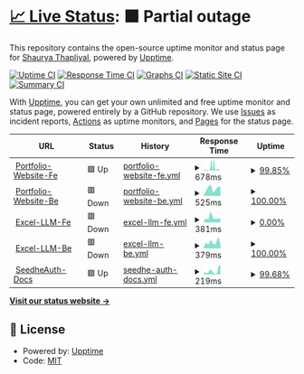 # [📈 Live Status](https://larrikin-coder.github.io/upptime): <!--live status--> **🟧 Partial outage**

This repository contains the open-source uptime monitor and status page for [Shaurya Thapliyal](https://larrikin-coder.github.io/upptime), powered by [Upptime](https://github.com/upptime/upptime).

[![Uptime CI](https://github.com/larrikin-coder/upptime/workflows/Uptime%20CI/badge.svg)](https://github.com/larrikin-coder/upptime/actions?query=workflow%3A%22Uptime+CI%22)
[![Response Time CI](https://github.com/larrikin-coder/upptime/workflows/Response%20Time%20CI/badge.svg)](https://github.com/larrikin-coder/upptime/actions?query=workflow%3A%22Response+Time+CI%22)
[![Graphs CI](https://github.com/larrikin-coder/upptime/workflows/Graphs%20CI/badge.svg)](https://github.com/larrikin-coder/upptime/actions?query=workflow%3A%22Graphs+CI%22)
[![Static Site CI](https://github.com/larrikin-coder/upptime/workflows/Static%20Site%20CI/badge.svg)](https://github.com/larrikin-coder/upptime/actions?query=workflow%3A%22Static+Site+CI%22)
[![Summary CI](https://github.com/larrikin-coder/upptime/workflows/Summary%20CI/badge.svg)](https://github.com/larrikin-coder/upptime/actions?query=workflow%3A%22Summary+CI%22)

With [Upptime](https://upptime.js.org), you can get your own unlimited and free uptime monitor and status page, powered entirely by a GitHub repository. We use [Issues](https://github.com/larrikin-coder/upptime/issues) as incident reports, [Actions](https://github.com/larrikin-coder/upptime/actions) as uptime monitors, and [Pages](https://larrikin-coder.github.io/upptime) for the status page.

<!--start: status pages-->
<!-- This summary is generated by Upptime (https://github.com/upptime/upptime) -->
<!-- Do not edit this manually, your changes will be overwritten -->
<!-- prettier-ignore -->
| URL | Status | History | Response Time | Uptime |
| --- | ------ | ------- | ------------- | ------ |
| <img alt="" src="https://icons.duckduckgo.com/ip3/portfolio-website-rho-sand.vercel.app.ico" height="13"> [Portfolio-Website-Fe](https://portfolio-website-rho-sand.vercel.app) | 🟩 Up | [portfolio-website-fe.yml](https://github.com/larrikin-coder/upptime/commits/HEAD/history/portfolio-website-fe.yml) | <details><summary><img alt="Response time graph" src="./graphs/portfolio-website-fe/response-time-week.png" height="20"> 678ms</summary><br><a href="https://larrikin-coder.github.io/upptime/history/portfolio-website-fe"><img alt="Response time 198" src="https://img.shields.io/endpoint?url=https%3A%2F%2Fraw.githubusercontent.com%2Flarrikin-coder%2Fupptime%2FHEAD%2Fapi%2Fportfolio-website-fe%2Fresponse-time.json"></a><br><a href="https://larrikin-coder.github.io/upptime/history/portfolio-website-fe"><img alt="24-hour response time 122" src="https://img.shields.io/endpoint?url=https%3A%2F%2Fraw.githubusercontent.com%2Flarrikin-coder%2Fupptime%2FHEAD%2Fapi%2Fportfolio-website-fe%2Fresponse-time-day.json"></a><br><a href="https://larrikin-coder.github.io/upptime/history/portfolio-website-fe"><img alt="7-day response time 678" src="https://img.shields.io/endpoint?url=https%3A%2F%2Fraw.githubusercontent.com%2Flarrikin-coder%2Fupptime%2FHEAD%2Fapi%2Fportfolio-website-fe%2Fresponse-time-week.json"></a><br><a href="https://larrikin-coder.github.io/upptime/history/portfolio-website-fe"><img alt="30-day response time 306" src="https://img.shields.io/endpoint?url=https%3A%2F%2Fraw.githubusercontent.com%2Flarrikin-coder%2Fupptime%2FHEAD%2Fapi%2Fportfolio-website-fe%2Fresponse-time-month.json"></a><br><a href="https://larrikin-coder.github.io/upptime/history/portfolio-website-fe"><img alt="1-year response time 198" src="https://img.shields.io/endpoint?url=https%3A%2F%2Fraw.githubusercontent.com%2Flarrikin-coder%2Fupptime%2FHEAD%2Fapi%2Fportfolio-website-fe%2Fresponse-time-year.json"></a></details> | <details><summary><a href="https://larrikin-coder.github.io/upptime/history/portfolio-website-fe">99.85%</a></summary><a href="https://larrikin-coder.github.io/upptime/history/portfolio-website-fe"><img alt="All-time uptime 99.89%" src="https://img.shields.io/endpoint?url=https%3A%2F%2Fraw.githubusercontent.com%2Flarrikin-coder%2Fupptime%2FHEAD%2Fapi%2Fportfolio-website-fe%2Fuptime.json"></a><br><a href="https://larrikin-coder.github.io/upptime/history/portfolio-website-fe"><img alt="24-hour uptime 100.00%" src="https://img.shields.io/endpoint?url=https%3A%2F%2Fraw.githubusercontent.com%2Flarrikin-coder%2Fupptime%2FHEAD%2Fapi%2Fportfolio-website-fe%2Fuptime-day.json"></a><br><a href="https://larrikin-coder.github.io/upptime/history/portfolio-website-fe"><img alt="7-day uptime 99.85%" src="https://img.shields.io/endpoint?url=https%3A%2F%2Fraw.githubusercontent.com%2Flarrikin-coder%2Fupptime%2FHEAD%2Fapi%2Fportfolio-website-fe%2Fuptime-week.json"></a><br><a href="https://larrikin-coder.github.io/upptime/history/portfolio-website-fe"><img alt="30-day uptime 99.97%" src="https://img.shields.io/endpoint?url=https%3A%2F%2Fraw.githubusercontent.com%2Flarrikin-coder%2Fupptime%2FHEAD%2Fapi%2Fportfolio-website-fe%2Fuptime-month.json"></a><br><a href="https://larrikin-coder.github.io/upptime/history/portfolio-website-fe"><img alt="1-year uptime 99.89%" src="https://img.shields.io/endpoint?url=https%3A%2F%2Fraw.githubusercontent.com%2Flarrikin-coder%2Fupptime%2FHEAD%2Fapi%2Fportfolio-website-fe%2Fuptime-year.json"></a></details>
| <img alt="" src="https://icons.duckduckgo.com/ip3/portfolio-website-tdvz.onrender.com.ico" height="13"> [Portfolio-Website-Be](https://portfolio-website-tdvz.onrender.com) | 🟥 Down | [portfolio-website-be.yml](https://github.com/larrikin-coder/upptime/commits/HEAD/history/portfolio-website-be.yml) | <details><summary><img alt="Response time graph" src="./graphs/portfolio-website-be/response-time-week.png" height="20"> 525ms</summary><br><a href="https://larrikin-coder.github.io/upptime/history/portfolio-website-be"><img alt="Response time 456" src="https://img.shields.io/endpoint?url=https%3A%2F%2Fraw.githubusercontent.com%2Flarrikin-coder%2Fupptime%2FHEAD%2Fapi%2Fportfolio-website-be%2Fresponse-time.json"></a><br><a href="https://larrikin-coder.github.io/upptime/history/portfolio-website-be"><img alt="24-hour response time 314" src="https://img.shields.io/endpoint?url=https%3A%2F%2Fraw.githubusercontent.com%2Flarrikin-coder%2Fupptime%2FHEAD%2Fapi%2Fportfolio-website-be%2Fresponse-time-day.json"></a><br><a href="https://larrikin-coder.github.io/upptime/history/portfolio-website-be"><img alt="7-day response time 525" src="https://img.shields.io/endpoint?url=https%3A%2F%2Fraw.githubusercontent.com%2Flarrikin-coder%2Fupptime%2FHEAD%2Fapi%2Fportfolio-website-be%2Fresponse-time-week.json"></a><br><a href="https://larrikin-coder.github.io/upptime/history/portfolio-website-be"><img alt="30-day response time 463" src="https://img.shields.io/endpoint?url=https%3A%2F%2Fraw.githubusercontent.com%2Flarrikin-coder%2Fupptime%2FHEAD%2Fapi%2Fportfolio-website-be%2Fresponse-time-month.json"></a><br><a href="https://larrikin-coder.github.io/upptime/history/portfolio-website-be"><img alt="1-year response time 456" src="https://img.shields.io/endpoint?url=https%3A%2F%2Fraw.githubusercontent.com%2Flarrikin-coder%2Fupptime%2FHEAD%2Fapi%2Fportfolio-website-be%2Fresponse-time-year.json"></a></details> | <details><summary><a href="https://larrikin-coder.github.io/upptime/history/portfolio-website-be">100.00%</a></summary><a href="https://larrikin-coder.github.io/upptime/history/portfolio-website-be"><img alt="All-time uptime 96.21%" src="https://img.shields.io/endpoint?url=https%3A%2F%2Fraw.githubusercontent.com%2Flarrikin-coder%2Fupptime%2FHEAD%2Fapi%2Fportfolio-website-be%2Fuptime.json"></a><br><a href="https://larrikin-coder.github.io/upptime/history/portfolio-website-be"><img alt="24-hour uptime 100.00%" src="https://img.shields.io/endpoint?url=https%3A%2F%2Fraw.githubusercontent.com%2Flarrikin-coder%2Fupptime%2FHEAD%2Fapi%2Fportfolio-website-be%2Fuptime-day.json"></a><br><a href="https://larrikin-coder.github.io/upptime/history/portfolio-website-be"><img alt="7-day uptime 100.00%" src="https://img.shields.io/endpoint?url=https%3A%2F%2Fraw.githubusercontent.com%2Flarrikin-coder%2Fupptime%2FHEAD%2Fapi%2Fportfolio-website-be%2Fuptime-week.json"></a><br><a href="https://larrikin-coder.github.io/upptime/history/portfolio-website-be"><img alt="30-day uptime 100.00%" src="https://img.shields.io/endpoint?url=https%3A%2F%2Fraw.githubusercontent.com%2Flarrikin-coder%2Fupptime%2FHEAD%2Fapi%2Fportfolio-website-be%2Fuptime-month.json"></a><br><a href="https://larrikin-coder.github.io/upptime/history/portfolio-website-be"><img alt="1-year uptime 96.21%" src="https://img.shields.io/endpoint?url=https%3A%2F%2Fraw.githubusercontent.com%2Flarrikin-coder%2Fupptime%2FHEAD%2Fapi%2Fportfolio-website-be%2Fuptime-year.json"></a></details>
| <img alt="" src="https://icons.duckduckgo.com/ip3/excel-mcp-b7mo.onrender.com.ico" height="13"> [Excel-LLM-Fe](https://excel-mcp-b7mo.onrender.com) | 🟥 Down | [excel-llm-fe.yml](https://github.com/larrikin-coder/upptime/commits/HEAD/history/excel-llm-fe.yml) | <details><summary><img alt="Response time graph" src="./graphs/excel-llm-fe/response-time-week.png" height="20"> 381ms</summary><br><a href="https://larrikin-coder.github.io/upptime/history/excel-llm-fe"><img alt="Response time 1606" src="https://img.shields.io/endpoint?url=https%3A%2F%2Fraw.githubusercontent.com%2Flarrikin-coder%2Fupptime%2FHEAD%2Fapi%2Fexcel-llm-fe%2Fresponse-time.json"></a><br><a href="https://larrikin-coder.github.io/upptime/history/excel-llm-fe"><img alt="24-hour response time 306" src="https://img.shields.io/endpoint?url=https%3A%2F%2Fraw.githubusercontent.com%2Flarrikin-coder%2Fupptime%2FHEAD%2Fapi%2Fexcel-llm-fe%2Fresponse-time-day.json"></a><br><a href="https://larrikin-coder.github.io/upptime/history/excel-llm-fe"><img alt="7-day response time 381" src="https://img.shields.io/endpoint?url=https%3A%2F%2Fraw.githubusercontent.com%2Flarrikin-coder%2Fupptime%2FHEAD%2Fapi%2Fexcel-llm-fe%2Fresponse-time-week.json"></a><br><a href="https://larrikin-coder.github.io/upptime/history/excel-llm-fe"><img alt="30-day response time 1097" src="https://img.shields.io/endpoint?url=https%3A%2F%2Fraw.githubusercontent.com%2Flarrikin-coder%2Fupptime%2FHEAD%2Fapi%2Fexcel-llm-fe%2Fresponse-time-month.json"></a><br><a href="https://larrikin-coder.github.io/upptime/history/excel-llm-fe"><img alt="1-year response time 1606" src="https://img.shields.io/endpoint?url=https%3A%2F%2Fraw.githubusercontent.com%2Flarrikin-coder%2Fupptime%2FHEAD%2Fapi%2Fexcel-llm-fe%2Fresponse-time-year.json"></a></details> | <details><summary><a href="https://larrikin-coder.github.io/upptime/history/excel-llm-fe">0.00%</a></summary><a href="https://larrikin-coder.github.io/upptime/history/excel-llm-fe"><img alt="All-time uptime 67.10%" src="https://img.shields.io/endpoint?url=https%3A%2F%2Fraw.githubusercontent.com%2Flarrikin-coder%2Fupptime%2FHEAD%2Fapi%2Fexcel-llm-fe%2Fuptime.json"></a><br><a href="https://larrikin-coder.github.io/upptime/history/excel-llm-fe"><img alt="24-hour uptime 0.00%" src="https://img.shields.io/endpoint?url=https%3A%2F%2Fraw.githubusercontent.com%2Flarrikin-coder%2Fupptime%2FHEAD%2Fapi%2Fexcel-llm-fe%2Fuptime-day.json"></a><br><a href="https://larrikin-coder.github.io/upptime/history/excel-llm-fe"><img alt="7-day uptime 0.00%" src="https://img.shields.io/endpoint?url=https%3A%2F%2Fraw.githubusercontent.com%2Flarrikin-coder%2Fupptime%2FHEAD%2Fapi%2Fexcel-llm-fe%2Fuptime-week.json"></a><br><a href="https://larrikin-coder.github.io/upptime/history/excel-llm-fe"><img alt="30-day uptime 60.84%" src="https://img.shields.io/endpoint?url=https%3A%2F%2Fraw.githubusercontent.com%2Flarrikin-coder%2Fupptime%2FHEAD%2Fapi%2Fexcel-llm-fe%2Fuptime-month.json"></a><br><a href="https://larrikin-coder.github.io/upptime/history/excel-llm-fe"><img alt="1-year uptime 67.10%" src="https://img.shields.io/endpoint?url=https%3A%2F%2Fraw.githubusercontent.com%2Flarrikin-coder%2Fupptime%2FHEAD%2Fapi%2Fexcel-llm-fe%2Fuptime-year.json"></a></details>
| <img alt="" src="https://icons.duckduckgo.com/ip3/excel-mcp-server-34g5.onrender.com.ico" height="13"> [Excel-LLM-Be](https://excel-mcp-server-34g5.onrender.com) | 🟥 Down | [excel-llm-be.yml](https://github.com/larrikin-coder/upptime/commits/HEAD/history/excel-llm-be.yml) | <details><summary><img alt="Response time graph" src="./graphs/excel-llm-be/response-time-week.png" height="20"> 379ms</summary><br><a href="https://larrikin-coder.github.io/upptime/history/excel-llm-be"><img alt="Response time 390" src="https://img.shields.io/endpoint?url=https%3A%2F%2Fraw.githubusercontent.com%2Flarrikin-coder%2Fupptime%2FHEAD%2Fapi%2Fexcel-llm-be%2Fresponse-time.json"></a><br><a href="https://larrikin-coder.github.io/upptime/history/excel-llm-be"><img alt="24-hour response time 407" src="https://img.shields.io/endpoint?url=https%3A%2F%2Fraw.githubusercontent.com%2Flarrikin-coder%2Fupptime%2FHEAD%2Fapi%2Fexcel-llm-be%2Fresponse-time-day.json"></a><br><a href="https://larrikin-coder.github.io/upptime/history/excel-llm-be"><img alt="7-day response time 379" src="https://img.shields.io/endpoint?url=https%3A%2F%2Fraw.githubusercontent.com%2Flarrikin-coder%2Fupptime%2FHEAD%2Fapi%2Fexcel-llm-be%2Fresponse-time-week.json"></a><br><a href="https://larrikin-coder.github.io/upptime/history/excel-llm-be"><img alt="30-day response time 372" src="https://img.shields.io/endpoint?url=https%3A%2F%2Fraw.githubusercontent.com%2Flarrikin-coder%2Fupptime%2FHEAD%2Fapi%2Fexcel-llm-be%2Fresponse-time-month.json"></a><br><a href="https://larrikin-coder.github.io/upptime/history/excel-llm-be"><img alt="1-year response time 390" src="https://img.shields.io/endpoint?url=https%3A%2F%2Fraw.githubusercontent.com%2Flarrikin-coder%2Fupptime%2FHEAD%2Fapi%2Fexcel-llm-be%2Fresponse-time-year.json"></a></details> | <details><summary><a href="https://larrikin-coder.github.io/upptime/history/excel-llm-be">100.00%</a></summary><a href="https://larrikin-coder.github.io/upptime/history/excel-llm-be"><img alt="All-time uptime 80.99%" src="https://img.shields.io/endpoint?url=https%3A%2F%2Fraw.githubusercontent.com%2Flarrikin-coder%2Fupptime%2FHEAD%2Fapi%2Fexcel-llm-be%2Fuptime.json"></a><br><a href="https://larrikin-coder.github.io/upptime/history/excel-llm-be"><img alt="24-hour uptime 100.00%" src="https://img.shields.io/endpoint?url=https%3A%2F%2Fraw.githubusercontent.com%2Flarrikin-coder%2Fupptime%2FHEAD%2Fapi%2Fexcel-llm-be%2Fuptime-day.json"></a><br><a href="https://larrikin-coder.github.io/upptime/history/excel-llm-be"><img alt="7-day uptime 100.00%" src="https://img.shields.io/endpoint?url=https%3A%2F%2Fraw.githubusercontent.com%2Flarrikin-coder%2Fupptime%2FHEAD%2Fapi%2Fexcel-llm-be%2Fuptime-week.json"></a><br><a href="https://larrikin-coder.github.io/upptime/history/excel-llm-be"><img alt="30-day uptime 100.00%" src="https://img.shields.io/endpoint?url=https%3A%2F%2Fraw.githubusercontent.com%2Flarrikin-coder%2Fupptime%2FHEAD%2Fapi%2Fexcel-llm-be%2Fuptime-month.json"></a><br><a href="https://larrikin-coder.github.io/upptime/history/excel-llm-be"><img alt="1-year uptime 80.99%" src="https://img.shields.io/endpoint?url=https%3A%2F%2Fraw.githubusercontent.com%2Flarrikin-coder%2Fupptime%2FHEAD%2Fapi%2Fexcel-llm-be%2Fuptime-year.json"></a></details>
| <img alt="" src="https://icons.duckduckgo.com/ip3/seedheauth.netlify.app.ico" height="13"> [SeedheAuth-Docs](https://seedheauth.netlify.app) | 🟩 Up | [seedhe-auth-docs.yml](https://github.com/larrikin-coder/upptime/commits/HEAD/history/seedhe-auth-docs.yml) | <details><summary><img alt="Response time graph" src="./graphs/seedhe-auth-docs/response-time-week.png" height="20"> 219ms</summary><br><a href="https://larrikin-coder.github.io/upptime/history/seedhe-auth-docs"><img alt="Response time 247" src="https://img.shields.io/endpoint?url=https%3A%2F%2Fraw.githubusercontent.com%2Flarrikin-coder%2Fupptime%2FHEAD%2Fapi%2Fseedhe-auth-docs%2Fresponse-time.json"></a><br><a href="https://larrikin-coder.github.io/upptime/history/seedhe-auth-docs"><img alt="24-hour response time 150" src="https://img.shields.io/endpoint?url=https%3A%2F%2Fraw.githubusercontent.com%2Flarrikin-coder%2Fupptime%2FHEAD%2Fapi%2Fseedhe-auth-docs%2Fresponse-time-day.json"></a><br><a href="https://larrikin-coder.github.io/upptime/history/seedhe-auth-docs"><img alt="7-day response time 219" src="https://img.shields.io/endpoint?url=https%3A%2F%2Fraw.githubusercontent.com%2Flarrikin-coder%2Fupptime%2FHEAD%2Fapi%2Fseedhe-auth-docs%2Fresponse-time-week.json"></a><br><a href="https://larrikin-coder.github.io/upptime/history/seedhe-auth-docs"><img alt="30-day response time 247" src="https://img.shields.io/endpoint?url=https%3A%2F%2Fraw.githubusercontent.com%2Flarrikin-coder%2Fupptime%2FHEAD%2Fapi%2Fseedhe-auth-docs%2Fresponse-time-month.json"></a><br><a href="https://larrikin-coder.github.io/upptime/history/seedhe-auth-docs"><img alt="1-year response time 247" src="https://img.shields.io/endpoint?url=https%3A%2F%2Fraw.githubusercontent.com%2Flarrikin-coder%2Fupptime%2FHEAD%2Fapi%2Fseedhe-auth-docs%2Fresponse-time-year.json"></a></details> | <details><summary><a href="https://larrikin-coder.github.io/upptime/history/seedhe-auth-docs">99.68%</a></summary><a href="https://larrikin-coder.github.io/upptime/history/seedhe-auth-docs"><img alt="All-time uptime 99.84%" src="https://img.shields.io/endpoint?url=https%3A%2F%2Fraw.githubusercontent.com%2Flarrikin-coder%2Fupptime%2FHEAD%2Fapi%2Fseedhe-auth-docs%2Fuptime.json"></a><br><a href="https://larrikin-coder.github.io/upptime/history/seedhe-auth-docs"><img alt="24-hour uptime 100.00%" src="https://img.shields.io/endpoint?url=https%3A%2F%2Fraw.githubusercontent.com%2Flarrikin-coder%2Fupptime%2FHEAD%2Fapi%2Fseedhe-auth-docs%2Fuptime-day.json"></a><br><a href="https://larrikin-coder.github.io/upptime/history/seedhe-auth-docs"><img alt="7-day uptime 99.68%" src="https://img.shields.io/endpoint?url=https%3A%2F%2Fraw.githubusercontent.com%2Flarrikin-coder%2Fupptime%2FHEAD%2Fapi%2Fseedhe-auth-docs%2Fuptime-week.json"></a><br><a href="https://larrikin-coder.github.io/upptime/history/seedhe-auth-docs"><img alt="30-day uptime 99.84%" src="https://img.shields.io/endpoint?url=https%3A%2F%2Fraw.githubusercontent.com%2Flarrikin-coder%2Fupptime%2FHEAD%2Fapi%2Fseedhe-auth-docs%2Fuptime-month.json"></a><br><a href="https://larrikin-coder.github.io/upptime/history/seedhe-auth-docs"><img alt="1-year uptime 99.84%" src="https://img.shields.io/endpoint?url=https%3A%2F%2Fraw.githubusercontent.com%2Flarrikin-coder%2Fupptime%2FHEAD%2Fapi%2Fseedhe-auth-docs%2Fuptime-year.json"></a></details>

<!--end: status pages-->

[**Visit our status website →**](https://larrikin-coder.github.io/upptime)

## 📄 License

- Powered by: [Upptime](https://github.com/upptime/upptime)
- Code: [MIT](./LICENSE)
